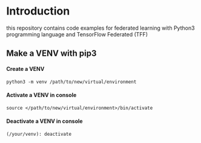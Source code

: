 # Introduction
this repository contains code examples for federated learning with Python3 programming language and TensorFlow Federated (TFF)

## Make a VENV with pip3

#### Create a VENV
```console
python3 -m venv /path/to/new/virtual/environment
```

#### Activate a VENV in console
```console
source </path/to/new/virtual/environment>/bin/activate

```

#### Deactivate a VENV in console
```console
(/your/venv): deactivate
```

